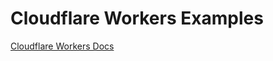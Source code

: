 # Cloudflare Workers Examples
[Cloudflare Workers Docs](https://developers.cloudflare.com/workers/)
